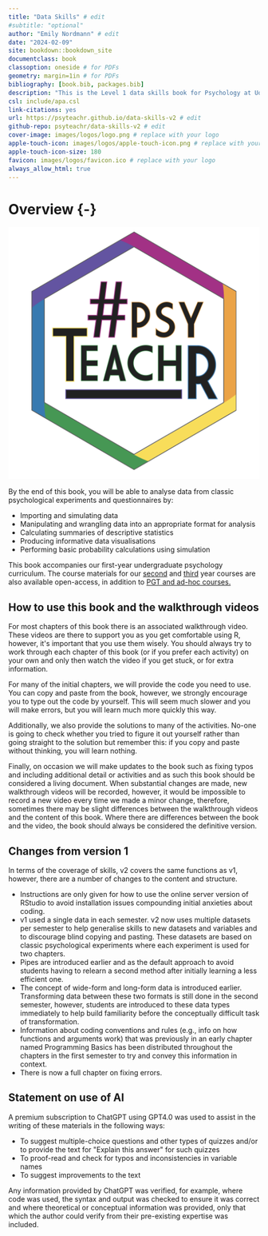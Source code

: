 ```yaml
--- 
title: "Data Skills" # edit
#subtitle: "optional" 
author: "Emily Nordmann" # edit
date: "2024-02-09"
site: bookdown::bookdown_site
documentclass: book
classoption: oneside # for PDFs
geometry: margin=1in # for PDFs
bibliography: [book.bib, packages.bib]
description: "This is the Level 1 data skills book for Psychology at UofG"
csl: include/apa.csl
link-citations: yes
url: https://psyteachr.github.io/data-skills-v2 # edit
github-repo: psyteachr/data-skills-v2 # edit
cover-image: images/logos/logo.png # replace with your logo
apple-touch-icon: images/logos/apple-touch-icon.png # replace with your logo
apple-touch-icon-size: 180
favicon: images/logos/favicon.ico # replace with your logo
always_allow_html: true
---
```




# Overview {-}

<div class="small_right"><img src="images/logos/logo.png" 
     alt="Data skills Logo" /></div>

By the end of this book, you will be able to analyse data from classic psychological experiments and questionnaires by:

* Importing and simulating data
* Manipulating and wrangling data into an appropriate format for analysis
* Calculating summaries of descriptive statistics
* Producing informative data visualisations
* Performing basic probability calculations using simulation

This book accompanies our first-year undergraduate psychology curriculum. The course materials for our [second](https://psyteachr.github.io/analysis-v2/) and [third](https://psyteachr.github.io/stat-models-v1/) year courses are also available open-access, in addition to [PGT and ad-hoc courses.](https://psyteachr.github.io/)

## How to use this book and the walkthrough videos

For most chapters of this book there is an associated walkthrough video. These videos are there to support you as you get comfortable using R, however, it's important that you use them wisely. You should always try to work through each chapter of this book (or if you prefer each activity) on your own and only then watch the video if you get stuck, or for extra information. 

For many of the initial chapters, we will provide the code you need to use. You can copy and paste from the book, however, we strongly encourage you to type out the code by yourself. This will seem much slower and you will make errors, but you will learn much more quickly this way.

Additionally, we also provide the solutions to many of the activities. No-one is going to check whether you tried to figure it out yourself rather than going straight to the solution but remember this: if you copy and paste without thinking, you will learn nothing. 

Finally, on occasion we will make updates to the book such as fixing typos and including additional detail or activities and as such this book should be considered a living document. When substantial changes are made, new walkthrough videos will be recorded, however, it would be impossible to record a new video every time we made a minor change, therefore, sometimes there may be slight differences between the walkthrough videos and the content of this book. Where there are differences between the book and the video, the book should always be considered the definitive version. 

## Changes from version 1

In terms of the coverage of skills, v2 covers the same functions as v1, however, there are a number of changes to the content and structure.

* Instructions are only given for how to use the online server version of RStudio to avoid installation issues compounding initial anxieties about coding.
* v1 used a single data in each semester. v2 now uses multiple datasets per semester to help generalise skills to new datasets and variables and to discourage blind copying and pasting. These datasets are based on classic psychological experiments where each experiment is used for two chapters.
* Pipes are introduced earlier and as the default approach to avoid students having to relearn a second method after initially learning a less efficient one.
* The concept of wide-form and long-form data is introduced earlier. Transforming data between these two formats is still done in the second semester, however, students are introduced to these data types immediately to help build familiarity before the conceptually difficult task of transformation.
* Information about coding conventions and rules (e.g., info on how functions and arguments work) that was previously in an early chapter named Programming Basics has been distributed throughout the chapters in the first semester to try and convey this information in context.
* There is now a full chapter on fixing errors.

## Statement on use of AI

A premium subscription to ChatGPT using GPT4.0 was used to assist in the writing of these materials in the following ways:

* To suggest multiple-choice questions and other types of quizzes and/or to provide the text for "Explain this answer" for such quizzes
* To proof-read and check for typos and inconsistencies in variable names
* To suggest improvements to the text

Any information provided by ChatGPT was verified, for example, where code was used, the syntax and output was checked to ensure it was correct and where theoretical or conceptual information was provided, only that which the author could verify from their pre-existing expertise was included. 



